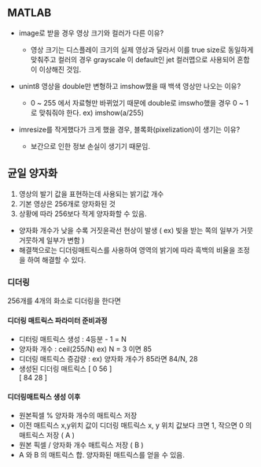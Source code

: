 ## MATLAB

- image로 받을 경우 영상 크기와 컬러가 다른 이유?
  - 영상 크기는 디스플레이 크기의 실제 영상과 달라서 이를 true size로 동일하게 맞춰주고 컬러의 경우 grayscale 이 default인 jet 컬러맵으로 사용되어 혼합이 이상해진 것임.
  
- unint8 영상을 double만 변형하고 imshow했을 때 백색 영상만 나오는 이유?
  - 0 ~ 255 에서 자료형만 바뀌었기 때문에 double로 imswho했을 경우 0 ~ 1 로 맞춰줘야 한다. ex) imshow(a/255)
  
- imresize를 작게했다가 크게 했을 경우, 블록화(pixelization)이 생기는 이유?
  - 보간으로 인한 정보 손실이 생기기 때문임.
  
## 균일 양자화

1. 영상의 발기 값을 표현하는데 사용되는 밝기값 개수
2. 기본 영상은 256개로 양자화된 것
3. 상황에 따라 256보다 적게 양자화할 수 있음.

- 양자화 개수가 낮을 수록 거짓윤곽선 현상이 발생 ( ex) 빛을 받는 쪽의 일부가 거뭇거뭇하게 일부가 변함 )
- 해결책으로는 디더링매트릭스를 사용하여 영역의 밝기에 따라 흑백의 비율을 조정을 하여 해결할 수 있다.

### 디더링

256개를 4개의 화소로 디더링을 한다면

#### 디더링 매트릭스 파라미터 준비과정

- 디터링 매트릭스 생성 : 4등분 - 1 = N
- 양자화 개수 : ceil(255/N) ex) N = 3 이면 85
- 디더링 매트릭스 증감량 :  ex) 양자화 개수가 85라면 84/N, 28  
- 생성된 디더링 매트릭스
[ 0   56 ]  
[ 84  28 ]
  
#### 디더링매트릭스 생성 이후
- 원본픽셀 % 양자화 개수의 매트릭스 저장
- 이전 매트릭스 x,y위치 값이 디더링 매트릭스 x, y 위치 값보다 크면 1, 작으면 0 의 매트릭스 저장 ( A )
- 원본 픽셀 / 양자화 개수 매트릭스 저장 ( B )
- A 와 B 의 매트릭스 합. 양자화된 매트릭스를 얻을 수 있음.


